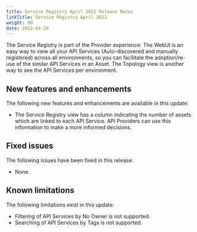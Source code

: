 ```yaml
---
title: Service Registry April 2022 Release Notes
linkTitle: Service Registry April 2022
weight: 90
date: 2022-04-29
---
```


The Service Registry is part of the Provider experience.  The WebUI is an easy way to view all your API Services (Auto-discovered and manually registered) across all environments, so you can facilitate the adoption/re-use of the similar API Services in an Asset. The Topology view is another way to see the API Services per environment.

## New features and enhancements

The following new features and enhancements are available in this update:

* The Service Registry view has a column indicating the number of assets which are linked to each API Service.  API Providers can use this information to make a more informed decisions.

## Fixed issues

The following issues have been fixed in this release:

* None.

## Known limitations

The following limitations exist in this update:

* Filtering of API Services by No Owner is not supported.
* Searching of API Services by Tags is not supported.
